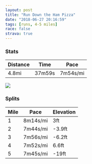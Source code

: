 ```yaml
---
layout: post
title: "Run Down the Ham Pizza"
date: "2018-06-27 20:16:59"
tags: [runs, 4-5 miles]
race: false
strava: true
---
```


### Stats

| Distance | Time | Pace |
|----------|------|------|
|4.8mi|37m59s|7m54s/mi|

<img src='https://maps.googleapis.com/maps/api/staticmap?maptype=roadmap&path=enc:o`iwFpmcbM}Bj@rBnSTl\rCbRzN|zBq^zIbCfh@u`B`Smg@zk@uWoDqToMwFoG&key=AIzaSyC1MId7bFpkLXNAaYhBSTb8jLyiSqzbDtM&size=800x800&markers=color:yellow|label:S|40.68376,-73.91465&markers=color:green|label:F|40.71555,-73.95992000000001'>

### Splits

| Mile | Pace | Elevation |
|------|------|-----------|
|1|8m14s/mi|3ft|
|2|7m44s/mi|-3.9ft|
|3|7m56s/mi|-6.2ft|
|4|7m52s/mi|6.6ft|
|5|7m45s/mi|-19ft|
